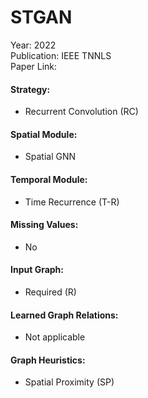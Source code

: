 # STGAN

Year: 2022  
Publication: IEEE TNNLS  
Paper Link:

#### Strategy:

- Recurrent Convolution (RC)

#### Spatial Module:

- Spatial GNN

#### Temporal Module:

- Time Recurrence (T-R)

#### Missing Values:

- No

#### Input Graph:

- Required (R)

#### Learned Graph Relations:

- Not applicable

#### Graph Heuristics:

- Spatial Proximity (SP)
